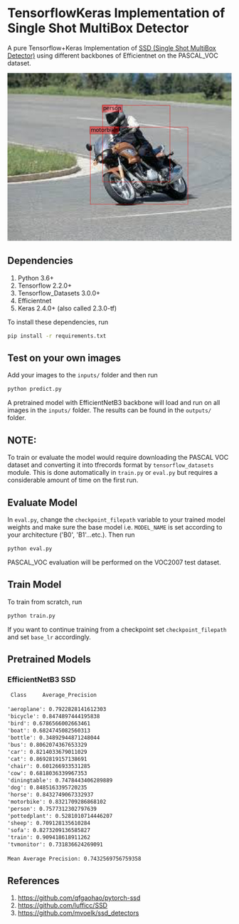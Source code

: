 # TensorflowKeras Implementation of Single Shot MultiBox Detector
A pure Tensorflow+Keras Implementation of [SSD (Single Shot MultiBox Detector)](https://arxiv.org/abs/1512.02325) using different backbones of Efficientnet on the PASCAL_VOC dataset.

![Example of EfficientnetB3 SSD](example.jpg  "Example of EfficientnetB3 SSD")

## Dependencies
1. Python 3.6+
2. Tensorflow 2.2.0+
3. Tensorflow_Datasets 3.0.0+
4. Efficientnet
5. Keras 2.4.0+ (also called 2.3.0-tf)

To install these dependencies, run
```bash
pip install -r requirements.txt
```
## Test on your own images
Add your images to the `inputs/` folder and then run
```bash
python predict.py
```
A pretrained model with EfficientNetB3 backbone will load and run on all images in the `inputs/` folder. The results can be found in the `outputs/` folder.

## NOTE: 
To train or evaluate the model would require downloading the PASCAL VOC dataset and converting it into tfrecords format by `tensorflow_datasets` module. This is done automatically in `train.py` or `eval.py` but requires a considerable amount of time on the first run.

## Evaluate Model
In `eval.py`, change the `checkpoint_filepath` variable to your trained model weights and make sure the base model i.e. `MODEL_NAME` is set according to your architecture ('B0', 'B1'...etc.). Then run
```bash
python eval.py
```
PASCAL_VOC evaluation will be performed on the VOC2007 test dataset.

## Train Model
To train from scratch, run
```bash
python train.py
```
If you want to continue training from a checkpoint set `checkpoint_filepath` and set `base_lr` accordingly.

## Pretrained Models

### EfficientNetB3 SSD

```
 Class     Average_Precision

'aeroplane': 0.7922828141612303
'bicycle': 0.8474897444195838 
'bird': 0.6786566002663461
'boat': 0.6824745082560313
'bottle': 0.34892944871248044
'bus': 0.8062074367653329 
'car': 0.8214033679011029
'cat': 0.8692819157138691 
'chair': 0.601266933531285 
'cow': 0.6818036339967353  
'diningtable': 0.7478443406289889
'dog': 0.8485163395720235
'horse': 0.8432749067332937
'motorbike': 0.8321709286868102
'person': 0.7577312302797639
'pottedplant': 0.5281010714446207
'sheep': 0.709128135610284
'sofa': 0.8273209136585827
'train': 0.909418618911262
'tvmonitor': 0.731836624269091

Mean Average Precision: 0.7432569756759358
```


## References
1. https://github.com/qfgaohao/pytorch-ssd
2. https://github.com/lufficc/SSD
3. https://github.com/mvoelk/ssd_detectors